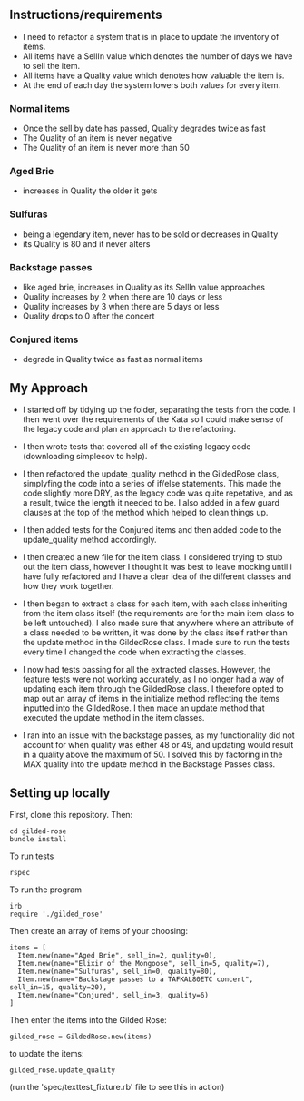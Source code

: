 
## Instructions/requirements ##

* I need to refactor a system that is in place to update the inventory of items.
* All items have a SellIn value which denotes the number of days we have to sell the item.
* All items have a Quality value which denotes how valuable the item is.
* At the end of each day the system lowers both values for every item.

### Normal items ###

* Once the sell by date has passed, Quality degrades twice as fast
* The Quality of an item is never negative
* The Quality of an item is never more than 50

### Aged Brie ###
* increases in Quality the older it gets

### Sulfuras ###
* being a legendary item, never has to be sold or decreases in Quality
* its Quality is 80 and it never alters

### Backstage passes ###
* like aged brie, increases in Quality as its SellIn value approaches
* Quality increases by 2 when there are 10 days or less
* Quality increases by 3 when there are 5 days or less
* Quality drops to 0 after the concert

### Conjured items ###
* degrade in Quality twice as fast as normal items


## My Approach ##

* I started off by tidying up the folder, separating the tests from the code. I then went over the requirements of the Kata so I could make sense of the legacy code and plan an approach to the refactoring.

* I then wrote tests that covered all of the existing legacy code (downloading simplecov to help).

* I then refactored the update_quality method in the GildedRose class, simplyfing the code into a series of if/else statements. This made the code slightly more DRY, as the legacy code was quite repetative, and as a result, twice the length it needed to be. I also added in a few guard clauses at the top of the method which helped to clean things up.

* I then added tests for the Conjured items and then added code to the update_quality method accordingly.

* I then created a new file for the item class. I considered trying to stub out the item class, however I thought it was best to leave mocking until i have fully refactored and I have a clear idea of the different classes and how they work together.

 * I then began to extract a class for each item, with each class inheriting from the item class itself (the requirements are for the main item class to be left untouched). I also made sure that anywhere where an attribute of a class needed to be written, it was done by the class itself rather than the update method in the GildedRose class. I made sure to run the tests every time I changed the code when extracting the classes.

 * I now had tests passing for all the extracted classes. However, the feature tests were not working accurately, as I no longer had a way of updating each item through the GildedRose class. I therefore opted to map out an array of items in the initialize method reflecting the items inputted into the GildedRose. I then made an update method that executed the update method in the item classes.

* I ran into an issue with the backstage passes, as my functionality did not account for when quality was either 48 or 49, and updating would result in a quality above the maximum of 50. I solved this by factoring in the MAX quality into the update method in the Backstage Passes class.



## Setting up locally ##

First, clone this repository. Then:
```console
cd gilded-rose
bundle install
```

To run tests

```
rspec

```

To run the program
```console
irb
require './gilded_rose'
```

Then create an array of items of your choosing:

```
items = [
  Item.new(name="Aged Brie", sell_in=2, quality=0),
  Item.new(name="Elixir of the Mongoose", sell_in=5, quality=7),
  Item.new(name="Sulfuras", sell_in=0, quality=80),
  Item.new(name="Backstage passes to a TAFKAL80ETC concert", sell_in=15, quality=20),
  Item.new(name="Conjured", sell_in=3, quality=6)
]
```

Then enter the items into the Gilded Rose:

```
gilded_rose = GildedRose.new(items)

```

to update the items:

```
gilded_rose.update_quality

```

(run the 'spec/texttest_fixture.rb' file to see this in action)
